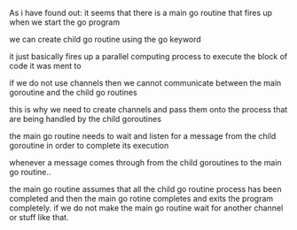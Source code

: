 As i have found out:
it seems that there is a main go routine that fires up when we start the go program

we can create child go routine using the go keyword

it just basically fires up a parallel computing process to execute the block of code it was ment to

if we do not use channels then we cannot communicate between the main goroutine and the child go routines

this is why we need to create channels and pass them onto the process that are being handled by the child goroutines

the main go routine needs to wait and listen for a message from the child goroutine in order to complete its execution

whenever a message comes through from the child goroutines to the main go routine..

the main go routine assumes that all the child go routine process has been completed and 
then the main go rotine completes and exits the program completely. if we do not make the main go routine wait for another channel or stuff like that.